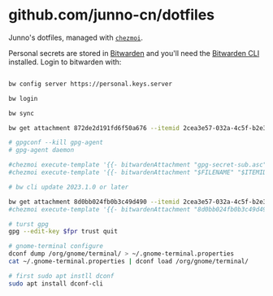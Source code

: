 # github.com/junno-cn/dotfiles
Junno's dotfiles, managed with [`chezmoi`](https://github.com/twpayne/chezmoi).

Personal secrets are stored in [Bitwarden](https://github.com/bitwarden/clients) and you'll need
the [Bitwarden CLI](https://github.com/bitwarden/clients) installed. Login
to bitwarden with:

```bash

bw config server https://personal.keys.server

bw login

bw sync

bw get attachment 872de2d191fd6f50a676 --itemid 2cea3e57-032a-4c5f-b2e3-f5656c9af06c

# gpgconf --kill gpg-agent
# gpg-agent daemon

#chezmoi execute-template '{{- bitwardenAttachment "gpg-secret-sub.asc" .bitwarden.gpg_secret_sub -}}' | gpg --import -
#chezmoi execute-template '{{- bitwardenAttachment "$FILENAME" "$ITEMID" -}}' | gpg --import -

# bw cli update 2023.1.0 or later

bw get attachment 8d0bb024fb0b3c49d490 --itemid 2cea3e57-032a-4c5f-b2e3-f5656c9af06c
#chezmoi execute-template '{{- bitwardenAttachment "8d0bb024fb0b3c49d490" "2cea3e57-032a-4c5f-b2e3-f5656c9af06c" -}}' | gpg --import -

# turst gpg
gpg --edit-key $fpr trust quit

# gnome-terminal configure
dconf dump /org/gnome/terminal/ > ~/.gnome-terminal.properties
cat ~/.gnome-terminal.properties | dconf load /org/gnome/terminal/

# first sudo apt instll dconf
sudo apt install dconf-cli
```
